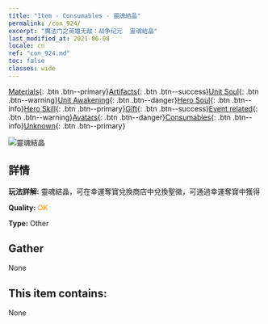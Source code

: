 ```yaml
---
title: "Item - Consumables - 靈魂結晶"
permalink: /con_924/
excerpt: "魔法门之英雄无敌：战争纪元  靈魂結晶"
last_modified_at: 2021-06-08
locale: cn
ref: "con_924.md"
toc: false
classes: wide
---
```

 [Materials](/ItemsCN/){: .btn .btn--primary}[Artifacts](/ItemsCN/Artifacts/){: .btn .btn--success}[Unit Soul](/ItemsCN/UnitSoul/){: .btn .btn--warning}[Unit Awakening](/ItemsCN/UnitAwakening/){: .btn .btn--danger}[Hero Soul](/ItemsCN/HeroSoul/){: .btn .btn--info}[Hero Skill](/ItemsCN/HeroSkill/){: .btn .btn--primary}[Gift](/ItemsCN/Gift/){: .btn .btn--success}[Event related](/ItemsCN/Events/){: .btn .btn--warning}[Avatars](/ItemsCN/Avatars/){: .btn .btn--danger}[Consumables](/ItemsCN/Consumables/){: .btn .btn--info}[Unknown](/ItemsCN/Unknown/){: .btn .btn--primary}

 ![靈魂結晶](/images/t/i_40012.png)

## 詳情
 **玩法詳解:** 靈魂結晶，可在幸運奪寶兌換商店中兌換聖徽，可通過幸運奪寶中獲得

 **Quality:** <span style="color: #FF8C00">OK</span>

 **Type:** Other

## Gather

  None

## This item contains:

  None

